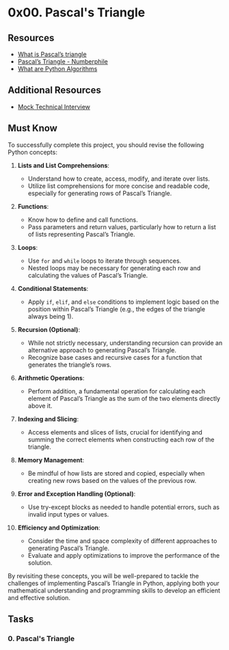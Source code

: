 # 0x00. Pascal's Triangle
## Resources

- [What is Pascal’s triangle](https://intranet.alxswe.com/rltoken/F458nFkW9StJum2zPI4khg "What is Pascal's triangle")
- [Pascal’s Triangle - Numberphile](https://intranet.alxswe.com/rltoken/XXMN2RVCCGcF5l5ZnUIv8Q "Pascal's Triangle - Numberphile")
- [What are Python Algorithms](https://intranet.alxswe.com/rltoken/q5v0xbgrVxG4Nf-fV-BW2w "What are Python Algorithms")

## Additional Resources

- [Mock Technical Interview](https://intranet.alxswe.com/rltoken/vKf7Spm4xxFMom3x4Jx52g "Mock Technical Interview")

## Must Know

To successfully complete this project, you should revise the following Python concepts:

1. **Lists and List Comprehensions**:
    
    - Understand how to create, access, modify, and iterate over lists.
    - Utilize list comprehensions for more concise and readable code, especially for generating rows of Pascal’s Triangle.
2. **Functions**:
    
    - Know how to define and call functions.
    - Pass parameters and return values, particularly how to return a list of lists representing Pascal’s Triangle.
3. **Loops**:
    
    - Use `for` and `while` loops to iterate through sequences.
    - Nested loops may be necessary for generating each row and calculating the values of Pascal’s Triangle.
4. **Conditional Statements**:
    
    - Apply `if`, `elif`, and `else` conditions to implement logic based on the position within Pascal’s Triangle (e.g., the edges of the triangle always being 1).
5. **Recursion (Optional)**:
    
    - While not strictly necessary, understanding recursion can provide an alternative approach to generating Pascal’s Triangle.
    - Recognize base cases and recursive cases for a function that generates the triangle’s rows.
6. **Arithmetic Operations**:
    
    - Perform addition, a fundamental operation for calculating each element of Pascal’s Triangle as the sum of the two elements directly above it.
7. **Indexing and Slicing**:
    
    - Access elements and slices of lists, crucial for identifying and summing the correct elements when constructing each row of the triangle.
8. **Memory Management**:
    
    - Be mindful of how lists are stored and copied, especially when creating new rows based on the values of the previous row.
9. **Error and Exception Handling (Optional)**:
    
    - Use try-except blocks as needed to handle potential errors, such as invalid input types or values.
10. **Efficiency and Optimization**:
    
    - Consider the time and space complexity of different approaches to generating Pascal’s Triangle.
    - Evaluate and apply optimizations to improve the performance of the solution.

By revisiting these concepts, you will be well-prepared to tackle the challenges of implementing Pascal’s Triangle in Python, applying both your mathematical understanding and programming skills to develop an efficient and effective solution.

## Tasks

### 0. Pascal's Triangle
